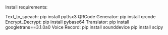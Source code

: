 Install requirements:

Text_to_speach:
    pip install pyttsx3
QRCode Generator:
    pip install qrcode
Encrypt_Decrypt:
    pip install pybase64
Translator:
    pip install googletrans==3.1.0a0
Voice Record:
    pip install sounddevice
    pip install scipy
